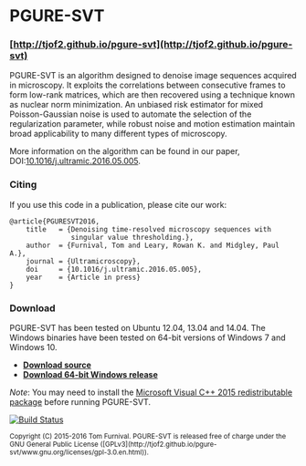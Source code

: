 # PGURE-SVT

### [http://tjof2.github.io/pgure-svt](http://tjof2.github.io/pgure-svt)

PGURE-SVT is an algorithm designed to denoise image sequences acquired in microscopy. It exploits the correlations between
consecutive frames to form low-rank matrices, which are then recovered using a technique known as nuclear norm minimization.
An unbiased risk estimator for mixed Poisson-Gaussian noise is used to automate the selection of the regularization parameter,
while robust noise and motion estimation maintain broad applicability to many different types of microscopy.

More information on the algorithm can be found in our paper, DOI:[10.1016/j.ultramic.2016.05.005](http://dx.doi.org/10.1016/j.ultramic.2016.05.005).

### Citing

If you use this code in a publication, please cite our work:

```
@article{PGURESVT2016,
    title   = {Denoising time-resolved microscopy sequences with
               singular value thresholding.},
    author  = {Furnival, Tom and Leary, Rowan K. and Midgley, Paul A.},
    journal = {Ultramicroscopy},
    doi     = {10.1016/j.ultramic.2016.05.005},
    year    = {Article in press}
}
```

### Download

PGURE-SVT has been tested on Ubuntu 12.04, 13.04 and 14.04. The Windows binaries
have been tested on 64-bit versions of Windows 7 and Windows 10.

+ **[Download source](https://github.com/tjof2/pgure-svt/archive/v0.3.1.tar.gz)**
+ **[Download 64-bit Windows release](https://github.com/tjof2/pgure-svt/releases/download/v0.3.1/PGURE-SVT_Win64.zip)**

_Note_: You may need to install the [Microsoft Visual C++ 2015 redistributable package](https://www.microsoft.com/en-gb/download/details.aspx?id=48145) before running PGURE-SVT.

[![Build Status](https://travis-ci.org/tjof2/pgure-svt.svg?branch=master)](https://travis-ci.org/tjof2/pgure-svt)

<small>
Copyright (C) 2015-2016 Tom Furnival.
PGURE-SVT is released free of charge under the GNU General Public License ([GPLv3](http://tjof2.github.io/pgure-svt/www.gnu.org/licenses/gpl-3.0.en.html)).
</small>
